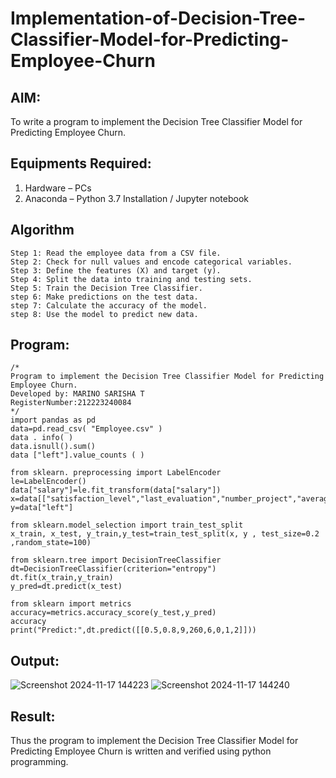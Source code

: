 # Implementation-of-Decision-Tree-Classifier-Model-for-Predicting-Employee-Churn

## AIM:
To write a program to implement the Decision Tree Classifier Model for Predicting Employee Churn.

## Equipments Required:
1. Hardware – PCs
2. Anaconda – Python 3.7 Installation / Jupyter notebook

## Algorithm
```
Step 1: Read the employee data from a CSV file.
Step 2: Check for null values and encode categorical variables.
Step 3: Define the features (X) and target (y).
Step 4: Split the data into training and testing sets.
Step 5: Train the Decision Tree Classifier.
step 6: Make predictions on the test data.
step 7: Calculate the accuracy of the model.
step 8: Use the model to predict new data.
```
## Program:
```
/*
Program to implement the Decision Tree Classifier Model for Predicting Employee Churn.
Developed by: MARINO SARISHA T
RegisterNumber:212223240084  
*/
import pandas as pd
data=pd.read_csv( "Employee.csv" )
data . info( )
data.isnull().sum()
data ["left"].value_counts ( )

from sklearn. preprocessing import LabelEncoder
le=LabelEncoder()
data["salary"]=le.fit_transform(data["salary"])
x=data[["satisfaction_level","last_evaluation","number_project","average_montly_hours","time_spend_company","Work_accident","promotion_last_5years","salary"]]
y=data["left"]

from sklearn.model_selection import train_test_split
x_train, x_test, y_train,y_test=train_test_split(x, y , test_size=0.2 ,random_state=100)

from sklearn.tree import DecisionTreeClassifier
dt=DecisionTreeClassifier(criterion="entropy")
dt.fit(x_train,y_train)
y_pred=dt.predict(x_test)

from sklearn import metrics
accuracy=metrics.accuracy_score(y_test,y_pred)
accuracy
print("Predict:",dt.predict([[0.5,0.8,9,260,6,0,1,2]]))
```

## Output:
![Screenshot 2024-11-17 144223](https://github.com/user-attachments/assets/155b6d87-aa0d-4026-a3de-06c255ba2998)
![Screenshot 2024-11-17 144240](https://github.com/user-attachments/assets/7f97d59b-a051-48d7-bf99-d93ae7a8efa2)


## Result:
Thus the program to implement the  Decision Tree Classifier Model for Predicting Employee Churn is written and verified using python programming.

